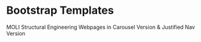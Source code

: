 # Bootstrap Templates

MOLI Structural Engineering Webpages in Carousel Version & Justified Nav Version
